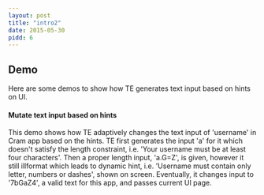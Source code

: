 ```yaml
---
layout: post
title: "intro2"
date: 2015-05-30
pidd: 6
---
```

## Demo
Here are some demos to show how TE generates text input based on hints on UI. 
#### Mutate text input based on hints
This demo shows how TE adaptively changes the text input of 'username' in Cram app based on the hints. TE first generates the input 'a' for it which doesn't satisfy the length constraint, i.e. 'Your username must be at least four characters'. Then a proper length input, 'a.G=Z', is given, however it still illformat which leads to dynamic hint, i.e. 'Username must contain only letter, numbers or dashes', shown on screen. Eventually, it changes input to '7bGaZ4', a valid text for this app, and passes current UI page.  